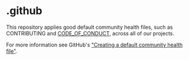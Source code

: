 # .github

This repository applies good default community health files, such as CONTRIBUTING and [CODE_OF_CONDUCT](./CODE_OF_CONDUCT.md), across all of our projects.

For more information see GitHub's
["Creating a default community health file"](https://docs.github.com/en/communities/setting-up-your-project-for-healthy-contributions/creating-a-default-community-health-file).
